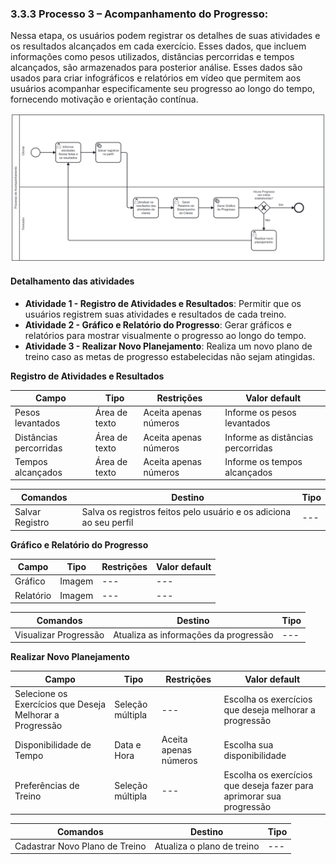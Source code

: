 ### 3.3.3 Processo 3 – Acompanhamento do Progresso:



Nessa etapa, os usuários podem registrar os detalhes de suas atividades e os resultados alcançados em cada exercício. Esses dados, que incluem informações como pesos utilizados, distâncias percorridas e tempos alcançados, são armazenados para posterior análise. Esses dados são usados ​​para criar infográficos e relatórios em vídeo que permitem aos usuários acompanhar especificamente seu progresso ao longo do tempo, fornecendo motivação e orientação contínua.



![PROCESSO 3](images/diagrama3(3).png "Modelo BPMN do Processo 3.")

#### Detalhamento das atividades

* **Atividade 1 - Registro de Atividades e Resultados**: Permitir que os usuários registrem suas atividades e resultados de cada treino.
* **Atividade 2 - Gráfico e Relatório do Progresso**: Gerar gráficos e relatórios para mostrar visualmente o progresso ao longo do tempo.
* **Atividade 3 - Realizar Novo Planejamento**: Realiza um novo plano de treino caso as metas de progresso estabelecidas não sejam atingidas.

**Registro de Atividades e Resultados**

| **Campo**       | **Tipo**         | **Restrições** | **Valor default** |
| ---             | ---              | ---            | ---               |
| Pesos levantados | Área de texto | Aceita apenas números | Informe os pesos levantados |
| Distâncias percorridas   | Área de texto | Aceita apenas números | Informe as distâncias percorridas |
| Tempos alcançados | Área de texto | Aceita apenas números | Informe os tempos alcançados |


| **Comandos**         |  **Destino**                   | **Tipo** |
| ---                  | ---                            | ---               |
| Salvar Registro | Salva os registros feitos pelo usuário e os adiciona ao seu perfil | --- |


**Gráfico e Relatório do Progresso**

| **Campo**       | **Tipo**         | **Restrições** | **Valor default** |
| ---             | ---              | ---            | ---               |
| Gráfico | Imagem | --- | --- |
| Relatório   | Imagem | --- | --- |


| **Comandos**         |  **Destino**                   | **Tipo**          |
| ---                  | ---                            | ---               |
| Visualizar Progressão | Atualiza as informações da progressão | --- |


**Realizar Novo Planejamento**

| **Campo**       | **Tipo**         | **Restrições** | **Valor default** |
| ---             | ---              | ---            | ---               |
| Selecione os Exercícios que Deseja Melhorar a Progressão | Seleção múltipla | --- | Escolha os exercícios que deseja melhorar a progressão |
| Disponibilidade de Tempo | Data e Hora | Aceita apenas números | Escolha sua disponibilidade |
| Preferências de Treino | Seleção múltipla | --- | Escolha os exercícios que deseja fazer para aprimorar sua progressão |


| **Comandos**         |  **Destino**                   | **Tipo**          |
| ---                  | ---                            | ---               |
| Cadastrar Novo Plano de Treino | Atualiza o plano de treino | --- |
